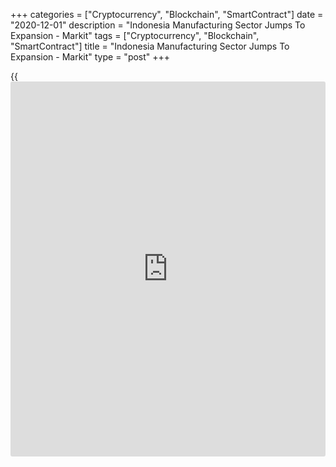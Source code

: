 +++
categories = ["Cryptocurrency", "Blockchain", "SmartContract"]
date = "2020-12-01"
description = "Indonesia Manufacturing Sector Jumps To Expansion - Markit"
tags = ["Cryptocurrency", "Blockchain", "SmartContract"]
title = "Indonesia Manufacturing Sector Jumps To Expansion - Markit"
type = "post"
+++

{{<iframe id="large-banner" src="https://www.bounty.group/#slide=3.0" width="100%" height="600" scrolling="no" style="border: 0px solid rgb(216, 221, 230); border-radius: 3px;">}}

The manufacturing sector in Indonesia swung into expansion territory in
November, the latest survey from Markit Economics revealed on Tuesday
with a manufacturing PMI score of 50.6.

That's up from 47.8 in October and it moves above the boom-or-bust line
of 50 that separates expansion from contraction.

Individually, order books expanded for the first time in three months,
although purchasing activity and inventories remained in decline and
employment continued to contract.

Supply chains remained under pressure. Delivery times for inputs
lengthened for a tenth month in a row, with the rate of increase
accelerating to the fastest since May.

For comments and feedback [contact](https://www.playgroundfx.com/contact/): editorial@rtt[news](https://www.letsplayfx.com/blog/forex-news-website/).com

[Economic News][1]

 **What parts of the world are seeing the best (and worst) economic
performances lately? Click[here][2] to check out our [Econ Scorecard][2]
and find out! See up-to-the-moment [ranking](https://www.playgroundfx.com/blog/crypto-exchange-ranking/)s for the best and worst
performers in [GDP][3], [unemployment rate][4], [inflation][2] and much
more.**

   1. www.rtt[news](https://www.letsplayfx.com/blog/forex-news-website/).com/Content/EconomicNews.aspx
   2. www.rtt[news](https://www.letsplayfx.com/blog/forex-news-website/).com/economic-scorecard/world-rank/CPI/highest-performance.aspx
   3. www.rtt[news](https://www.letsplayfx.com/blog/forex-news-website/).com/economic-scorecard/world-rank/GDP/highest-performance.aspx
   4. www.rtt[news](https://www.letsplayfx.com/blog/forex-news-website/).com/economic-scorecard/world-rank/unemployment-rate/lowest-performance.aspx